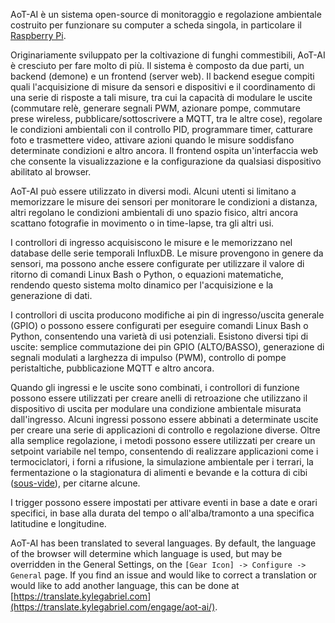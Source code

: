 AoT-AI è un sistema open-source di monitoraggio e regolazione ambientale costruito per funzionare su computer a scheda singola, in particolare il [Raspberry Pi](https://en.wikipedia.org/wiki/Raspberry_Pi).

Originariamente sviluppato per la coltivazione di funghi commestibili, AoT-AI è cresciuto per fare molto di più. Il sistema è composto da due parti, un backend (demone) e un frontend (server web). Il backend esegue compiti quali l'acquisizione di misure da sensori e dispositivi e il coordinamento di una serie di risposte a tali misure, tra cui la capacità di modulare le uscite (commutare relè, generare segnali PWM, azionare pompe, commutare prese wireless, pubblicare/sottoscrivere a MQTT, tra le altre cose), regolare le condizioni ambientali con il controllo PID, programmare timer, catturare foto e trasmettere video, attivare azioni quando le misure soddisfano determinate condizioni e altro ancora. Il frontend ospita un'interfaccia web che consente la visualizzazione e la configurazione da qualsiasi dispositivo abilitato al browser.

AoT-AI può essere utilizzato in diversi modi. Alcuni utenti si limitano a memorizzare le misure dei sensori per monitorare le condizioni a distanza, altri regolano le condizioni ambientali di uno spazio fisico, altri ancora scattano fotografie in movimento o in time-lapse, tra gli altri usi.

I controllori di ingresso acquisiscono le misure e le memorizzano nel database delle serie temporali InfluxDB. Le misure provengono in genere da sensori, ma possono anche essere configurate per utilizzare il valore di ritorno di comandi Linux Bash o Python, o equazioni matematiche, rendendo questo sistema molto dinamico per l'acquisizione e la generazione di dati.

I controllori di uscita producono modifiche ai pin di ingresso/uscita generale (GPIO) o possono essere configurati per eseguire comandi Linux Bash o Python, consentendo una varietà di usi potenziali. Esistono diversi tipi di uscite: semplice commutazione dei pin GPIO (ALTO/BASSO), generazione di segnali modulati a larghezza di impulso (PWM), controllo di pompe peristaltiche, pubblicazione MQTT e altro ancora.

Quando gli ingressi e le uscite sono combinati, i controllori di funzione possono essere utilizzati per creare anelli di retroazione che utilizzano il dispositivo di uscita per modulare una condizione ambientale misurata dall'ingresso. Alcuni ingressi possono essere abbinati a determinate uscite per creare una serie di applicazioni di controllo e regolazione diverse. Oltre alla semplice regolazione, i metodi possono essere utilizzati per creare un setpoint variabile nel tempo, consentendo di realizzare applicazioni come i termociclatori, i forni a rifusione, la simulazione ambientale per i terrari, la fermentazione o la stagionatura di alimenti e bevande e la cottura di cibi ([sous-vide](https://en.wikipedia.org/wiki/Sous-vide)), per citarne alcune.

I trigger possono essere impostati per attivare eventi in base a date e orari specifici, in base alla durata del tempo o all'alba/tramonto a una specifica latitudine e longitudine.

AoT-AI has been translated to several languages. By default, the language of the browser will determine which language is used, but may be overridden in the General Settings, on the `[Gear Icon] -> Configure -> General` page. If you find an issue and would like to correct a translation or would like to add another language, this can be done at [https://translate.kylegabriel.com](https://translate.kylegabriel.com/engage/aot-ai/).
